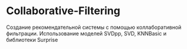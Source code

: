 # Collaborative-Filtering
Создание рекомендательной системы с помощью коллаборативной фильтрации. Использование моделей SVDpp, SVD, KNNBasic и библиотеки Surprise
